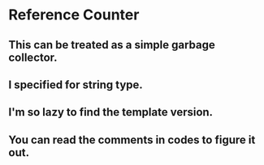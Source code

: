 # Reference Counter

## This can be treated as a simple garbage collector.
## I specified for string type.
## I'm so lazy to find the template version.
## You can read the comments in codes to figure it out.
